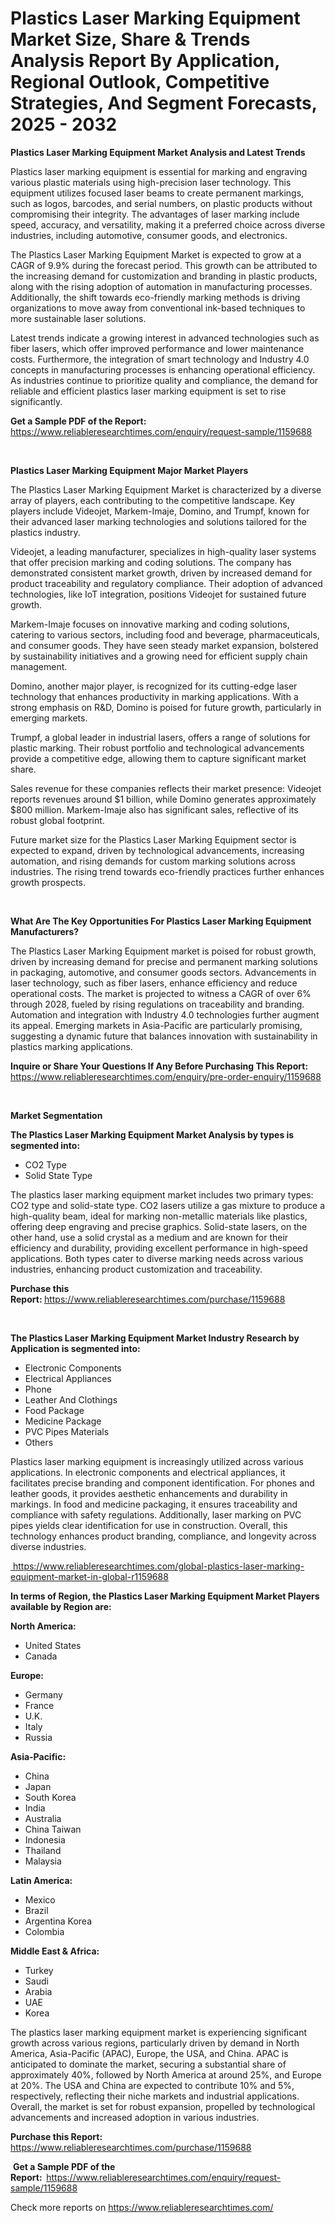 <p><h1>Plastics Laser Marking Equipment Market Size, Share & Trends Analysis Report By Application, Regional Outlook, Competitive Strategies, And Segment Forecasts, 2025 - 2032</h1></p><p><strong>Plastics Laser Marking Equipment Market Analysis and Latest Trends</strong></p>
<p><p>Plastics laser marking equipment is essential for marking and engraving various plastic materials using high-precision laser technology. This equipment utilizes focused laser beams to create permanent markings, such as logos, barcodes, and serial numbers, on plastic products without compromising their integrity. The advantages of laser marking include speed, accuracy, and versatility, making it a preferred choice across diverse industries, including automotive, consumer goods, and electronics.</p><p>The Plastics Laser Marking Equipment Market is expected to grow at a CAGR of 9.9% during the forecast period. This growth can be attributed to the increasing demand for customization and branding in plastic products, along with the rising adoption of automation in manufacturing processes. Additionally, the shift towards eco-friendly marking methods is driving organizations to move away from conventional ink-based techniques to more sustainable laser solutions. </p><p>Latest trends indicate a growing interest in advanced technologies such as fiber lasers, which offer improved performance and lower maintenance costs. Furthermore, the integration of smart technology and Industry 4.0 concepts in manufacturing processes is enhancing operational efficiency. As industries continue to prioritize quality and compliance, the demand for reliable and efficient plastics laser marking equipment is set to rise significantly.</p></p>
<p><strong>Get a Sample PDF of the Report:&nbsp;</strong> <a href="https://www.reliableresearchtimes.com/enquiry/request-sample/1159688?utm_campaign=3038&utm_medium=2&utm_source=Github&utm_content=ia&utm_term=22032025&utm_id=plastics-laser-marking-equipment">https://www.reliableresearchtimes.com/enquiry/request-sample/1159688</a></p>
<p>&nbsp;</p>
<p><strong>Plastics Laser Marking Equipment Major Market Players</strong></p>
<p><p>The Plastics Laser Marking Equipment Market is characterized by a diverse array of players, each contributing to the competitive landscape. Key players include Videojet, Markem-Imaje, Domino, and Trumpf, known for their advanced laser marking technologies and solutions tailored for the plastics industry.</p><p>Videojet, a leading manufacturer, specializes in high-quality laser systems that offer precision marking and coding solutions. The company has demonstrated consistent market growth, driven by increased demand for product traceability and regulatory compliance. Their adoption of advanced technologies, like IoT integration, positions Videojet for sustained future growth.</p><p>Markem-Imaje focuses on innovative marking and coding solutions, catering to various sectors, including food and beverage, pharmaceuticals, and consumer goods. They have seen steady market expansion, bolstered by sustainability initiatives and a growing need for efficient supply chain management.</p><p>Domino, another major player, is recognized for its cutting-edge laser technology that enhances productivity in marking applications. With a strong emphasis on R&D, Domino is poised for future growth, particularly in emerging markets.</p><p>Trumpf, a global leader in industrial lasers, offers a range of solutions for plastic marking. Their robust portfolio and technological advancements provide a competitive edge, allowing them to capture significant market share. </p><p>Sales revenue for these companies reflects their market presence: Videojet reports revenues around $1 billion, while Domino generates approximately $800 million. Markem-Imaje also has significant sales, reflective of its robust global footprint.</p><p>Future market size for the Plastics Laser Marking Equipment sector is expected to expand, driven by technological advancements, increasing automation, and rising demands for custom marking solutions across industries. The rising trend towards eco-friendly practices further enhances growth prospects.</p></p>
<p>&nbsp;</p>
<p><strong>What Are The Key Opportunities For Plastics Laser Marking Equipment Manufacturers?</strong></p>
<p><p>The Plastics Laser Marking Equipment market is poised for robust growth, driven by increasing demand for precise and permanent marking solutions in packaging, automotive, and consumer goods sectors. Advancements in laser technology, such as fiber lasers, enhance efficiency and reduce operational costs. The market is projected to witness a CAGR of over 6% through 2028, fueled by rising regulations on traceability and branding. Automation and integration with Industry 4.0 technologies further augment its appeal. Emerging markets in Asia-Pacific are particularly promising, suggesting a dynamic future that balances innovation with sustainability in plastics marking applications.</p></p>
<p><strong>Inquire or Share Your Questions If Any Before Purchasing This Report:</strong> <a href="https://www.reliableresearchtimes.com/enquiry/pre-order-enquiry/1159688?utm_campaign=3038&utm_medium=2&utm_source=Github&utm_content=ia&utm_term=22032025&utm_id=plastics-laser-marking-equipment">https://www.reliableresearchtimes.com/enquiry/pre-order-enquiry/1159688</a></p>
<p>&nbsp;</p>
<p><strong>Market Segmentation</strong></p>
<p><strong>The Plastics Laser Marking Equipment Market Analysis by types is segmented into:</strong></p>
<p><ul><li>CO2 Type</li><li>Solid State Type</li></ul></p>
<p><p>The plastics laser marking equipment market includes two primary types: CO2 type and solid-state type. CO2 lasers utilize a gas mixture to produce a high-quality beam, ideal for marking non-metallic materials like plastics, offering deep engraving and precise graphics. Solid-state lasers, on the other hand, use a solid crystal as a medium and are known for their efficiency and durability, providing excellent performance in high-speed applications. Both types cater to diverse marking needs across various industries, enhancing product customization and traceability.</p></p>
<p><strong>Purchase this Report:&nbsp;</strong><a href="https://www.reliableresearchtimes.com/purchase/1159688?utm_campaign=3038&utm_medium=2&utm_source=Github&utm_content=ia&utm_term=22032025&utm_id=plastics-laser-marking-equipment">https://www.reliableresearchtimes.com/purchase/1159688</a></p>
<p>&nbsp;</p>
<p><strong>The Plastics Laser Marking Equipment Market Industry Research by Application is segmented into:</strong></p>
<p><ul><li>Electronic Components</li><li>Electrical Appliances</li><li>Phone</li><li>Leather And Clothings</li><li>Food Package</li><li>Medicine Package</li><li>PVC Pipes Materials</li><li>Others</li></ul></p>
<p><p>Plastics laser marking equipment is increasingly utilized across various applications. In electronic components and electrical appliances, it facilitates precise branding and component identification. For phones and leather goods, it provides aesthetic enhancements and durability in markings. In food and medicine packaging, it ensures traceability and compliance with safety regulations. Additionally, laser marking on PVC pipes yields clear identification for use in construction. Overall, this technology enhances product branding, compliance, and longevity across diverse industries.</p></p>
<p><a href="https://www.reliableresearchtimes.com/global-plastics-laser-marking-equipment-market-in-global-r1159688?utm_campaign=3038&utm_medium=2&utm_source=Github&utm_content=ia&utm_term=22032025&utm_id=plastics-laser-marking-equipment">&nbsp;https://www.reliableresearchtimes.com/global-plastics-laser-marking-equipment-market-in-global-r1159688</a></p>
<p><strong>In terms of Region, the Plastics Laser Marking Equipment Market Players available by Region are:</strong></p>
<p>
    <p> <strong> North America: </strong>
        <ul>
            <li>United States</li>
            <li>Canada</li>
        </ul>
        </p> 
    <p> <strong> Europe: </strong>
        <ul>
            <li>Germany</li>
            <li>France</li>
            <li>U.K.</li>
            <li>Italy</li>
            <li>Russia</li>
        </ul>
        </p> 
    <p> <strong> Asia-Pacific: </strong>
        <ul>
            <li>China</li>
            <li>Japan</li>
            <li>South Korea</li>
            <li>India</li>
            <li>Australia</li>
            <li>China Taiwan</li>
            <li>Indonesia</li>
            <li>Thailand</li>
            <li>Malaysia</li>
        </ul>
        </p> 
    <p> <strong> Latin America: </strong>
        <ul>
            <li>Mexico</li>
            <li>Brazil</li>
            <li>Argentina Korea</li>
            <li>Colombia</li>
        </ul>
        </p> 
    <p> <strong> Middle East & Africa: </strong>
        <ul>
            <li>Turkey</li>
            <li>Saudi</li>
            <li>Arabia</li>
            <li>UAE</li>
            <li>Korea</li>
        </ul>
    </p>
    </p>
<p><p>The plastics laser marking equipment market is experiencing significant growth across various regions, particularly driven by demand in North America, Asia-Pacific (APAC), Europe, the USA, and China. APAC is anticipated to dominate the market, securing a substantial share of approximately 40%, followed by North America at around 25%, and Europe at 20%. The USA and China are expected to contribute 10% and 5%, respectively, reflecting their niche markets and industrial applications. Overall, the market is set for robust expansion, propelled by technological advancements and increased adoption in various industries.</p></p>
<p><strong>Purchase this Report: </strong><a href="https://www.reliableresearchtimes.com/purchase/1159688?utm_campaign=3038&utm_medium=2&utm_source=Github&utm_content=ia&utm_term=22032025&utm_id=plastics-laser-marking-equipment">https://www.reliableresearchtimes.com/purchase/1159688</a></p>
<p>&nbsp;<strong>Get a Sample PDF of the Report:&nbsp;&nbsp;</strong><a href="https://www.reliableresearchtimes.com/enquiry/request-sample/1159688?utm_campaign=3038&utm_medium=2&utm_source=Github&utm_content=ia&utm_term=22032025&utm_id=plastics-laser-marking-equipment">https://www.reliableresearchtimes.com/enquiry/request-sample/1159688</a></p>
<p><strong></strong></p>
<p>Check more reports on <a href="https://www.reliableresearchtimes.com/?utm_campaign=3038&utm_medium=2&utm_source=Github&utm_content=ia&utm_term=22032025&utm_id=plastics-laser-marking-equipment">https://www.reliableresearchtimes.com/</a></p>